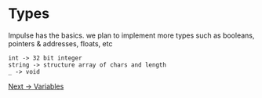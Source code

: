 # Types
Impulse has the basics. we plan to implement more types such as booleans, pointers & addresses, floats, etc
<br>
```
int -> 32 bit integer
string -> structure array of chars and length
_ -> void
```

<a href="./Variables.md">Next -> Variables</a>
